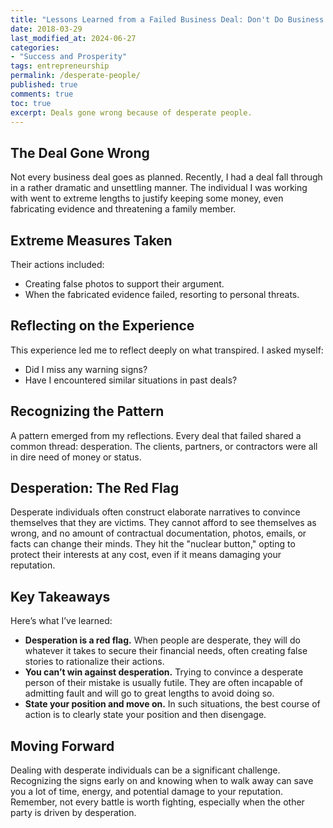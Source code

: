 ```yaml
---
title: "Lessons Learned from a Failed Business Deal: Don't Do Business With Desperate People"
date: 2018-03-29
last_modified_at: 2024-06-27
categories:
- "Success and Prosperity"
tags: entrepreneurship
permalink: /desperate-people/
published: true
comments: true
toc: true
excerpt: Deals gone wrong because of desperate people.
---
```

## The Deal Gone Wrong
Not every business deal goes as planned. Recently, I had a deal fall through in a rather dramatic and unsettling manner. The individual I was working with went to extreme lengths to justify keeping some money, even fabricating evidence and threatening a family member.
<!--more--> 
## Extreme Measures Taken
Their actions included:
- Creating false photos to support their argument.
- When the fabricated evidence failed, resorting to personal threats.

## Reflecting on the Experience
This experience led me to reflect deeply on what transpired. I asked myself:
- Did I miss any warning signs?
- Have I encountered similar situations in past deals?

## Recognizing the Pattern
A pattern emerged from my reflections. Every deal that failed shared a common thread: desperation. The clients, partners, or contractors were all in dire need of money or status.

## Desperation: The Red Flag
Desperate individuals often construct elaborate narratives to convince themselves that they are victims. They cannot afford to see themselves as wrong, and no amount of contractual documentation, photos, emails, or facts can change their minds. They hit the "nuclear button," opting to protect their interests at any cost, even if it means damaging your reputation.

## Key Takeaways
Here’s what I’ve learned:
- **Desperation is a red flag.** When people are desperate, they will do whatever it takes to secure their financial needs, often creating false stories to rationalize their actions.
- **You can’t win against desperation.** Trying to convince a desperate person of their mistake is usually futile. They are often incapable of admitting fault and will go to great lengths to avoid doing so.
- **State your position and move on.** In such situations, the best course of action is to clearly state your position and then disengage.

## Moving Forward
Dealing with desperate individuals can be a significant challenge. Recognizing the signs early on and knowing when to walk away can save you a lot of time, energy, and potential damage to your reputation. Remember, not every battle is worth fighting, especially when the other party is driven by desperation.